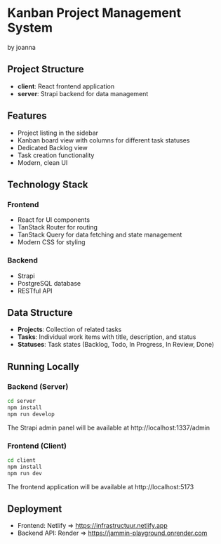 # Kanban Project Management System
by joanna

## Project Structure

- **client**: React frontend application
- **server**: Strapi backend for data management

## Features

- Project listing in the sidebar
- Kanban board view with columns for different task statuses
- Dedicated Backlog view 
- Task creation functionality
- Modern, clean UI

## Technology Stack

### Frontend

- React for UI components
- TanStack Router for routing
- TanStack Query for data fetching and state management
- Modern CSS for styling

### Backend

- Strapi
- PostgreSQL database
- RESTful API

## Data Structure

- **Projects**: Collection of related tasks
- **Tasks**: Individual work items with title, description, and status
- **Statuses**: Task states (Backlog, Todo, In Progress, In Review, Done)

## Running Locally

### Backend (Server)

```bash
cd server
npm install
npm run develop
```

The Strapi admin panel will be available at http://localhost:1337/admin

### Frontend (Client)

```bash
cd client
npm install
npm run dev
```

The frontend application will be available at http://localhost:5173

## Deployment

- Frontend: Netlify => https://infrastructuur.netlify.app
- Backend API: Render => https://jammin-playground.onrender.com


